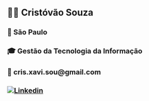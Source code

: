 
<h2> 👨‍💼 Cristóvão Souza</h2>
<h3> 📍   São Paulo</h3>
<h3> 🎓 Gestão da Tecnologia da Informação</h3>
<h3 >📧 cris.xavi.sou@gmail.com</h3>
<h3><img src="[C:\Users\senai\Downloads\linkedin.png](https://www.svgrepo.com/show/75820/linkedin.svg)"></img><a href="https://www.linkedin.com/me?trk=p_mwlite_feed-secondary_nav">Linkedin</h3>
